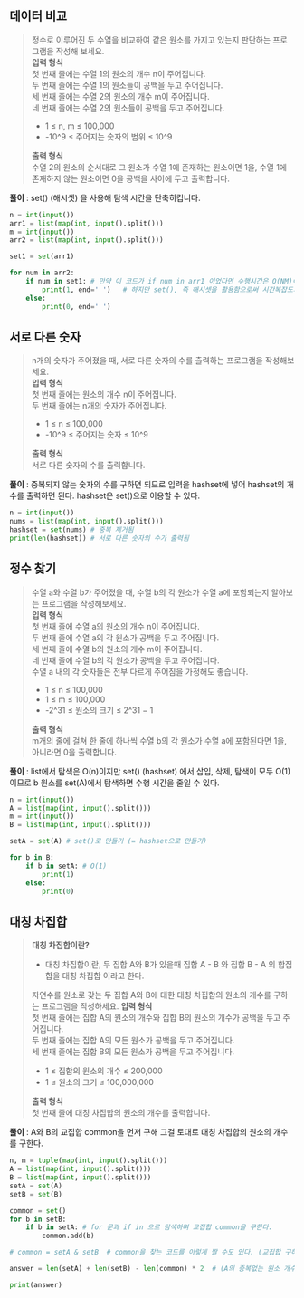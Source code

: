 ## 데이터 비교    
>정수로 이루어진 두 수열을 비교하여 같은 원소를 가지고 있는지 판단하는 프로그램을 작성해 보세요.    
>**입력 형식**    
>첫 번째 줄에는 수열 1의 원소의 개수 n이 주어집니다.    
>두 번째 줄에는 수열 1의 원소들이 공백을 두고 주어집니다.    
>세 번째 줄에는 수열 2의 원소의 개수 m이 주어집니다.    
>네 번째 줄에는 수열 2의 원소들이 공백을 두고 주어집니다.    
>* 1 ≤ n, m ≤ 100,000
>* -10^9 ≤ 주어지는 숫자의 범위 ≤ 10^9    
>
>**출력 형식**    
>수열 2의 원소의 순서대로 그 원소가 수열 1에 존재하는 원소이면 1을, 수열 1에 존재하지 않는 원소이면 0을 공백을 사이에 두고 출력합니다.

**풀이** : set() (해시셋) 을 사용해 탐색 시간을 단축히킵니다.

```python
n = int(input())
arr1 = list(map(int, input().split()))
m = int(input())
arr2 = list(map(int, input().split()))

set1 = set(arr1)

for num in arr2:
    if num in set1: # 만약 이 코드가 if num in arr1 이었다면 수행시간은 O(NM)이었을 것이다. 
        print(1, end=' ')   # 하지만 set(), 즉 해시셋을 활용함으로써 시간복잡도가 O(M)으로 출어들었다.
    else:
        print(0, end=' ')
```

## 서로 다른 숫자
>n개의 숫자가 주어졌을 때, 서로 다른 숫자의 수를 출력하는 프로그램을 작성해보세요.    
>**입력 형식**    
>첫 번째 줄에는 원소의 개수 n이 주어집니다.    
>두 번째 줄에는 n개의 숫자가 주어집니다.
>* 1 ≤ n ≤ 100,000
>* -10^9 ≤ 주어지는 숫자 ≤ 10^9
>
>**출력 형식**    
>서로 다른 숫자의 수를 출력합니다.

**풀이** : 중복되지 않는 숫자의 수를 구하면 되므로 입력을 hashset에 넣어 hashset의 개수를 출력하면 된다. hashset은 set()으로 이용할 수 있다.

```python
n = int(input())
nums = list(map(int, input().split()))
hashset = set(nums) # 중복 제거됨
print(len(hashset)) # 서로 다른 숫자의 수가 출력됨
```

## 정수 찾기
>수열 a와 수열 b가 주어졌을 때, 수열 b의 각 원소가 수열 a에 포함되는지 알아보는 프로그램을 작성해보세요.    
>**입력 형식**    
>첫 번째 줄에 수열 a의 원소의 개수 n이 주어집니다.    
>두 번째 줄에 수열 a의 각 원소가 공백을 두고 주어집니다.    
>세 번째 줄에 수열 b의 원소의 개수 m이 주어집니다.    
>네 번째 줄에 수열 b의 각 원소가 공백을 두고 주어집니다.    
>수열 a 내의 각 숫자들은 전부 다르게 주어짐을 가정해도 좋습니다.    
>* 1 ≤ n ≤ 100,000
>* 1 ≤ m ≤ 100,000
>* -2^31 ≤ 원소의 크기 ≤ 2^31 − 1
>
>**출력 형식**    
>m개의 줄에 걸쳐 한 줄에 하나씩 수열 b의 각 원소가 수열 a에 포함된다면 1을, 아니라면 0을 출력합니다.

**풀이** : list에서 탐색은 O(n)이지만 set() (hashset) 에서 삽입, 삭제, 탐색이 모두 O(1)이므로 b 원소를 set(A)에서 탐색하면 수행 시간을 줄일 수 있다.

```python
n = int(input())
A = list(map(int, input().split()))
m = int(input())
B = list(map(int, input().split()))

setA = set(A) # set()로 만들기 (= hashset으로 만들기)

for b in B:
    if b in setA: # O(1)
        print(1)
    else:
        print(0)
```

## 대칭 차집합
>**대칭 차집합이란?**    
>* 대칭 차집합이란, 두 집합 A와 B가 있을때 집합 A - B 와 집합 B - A 의 합집합을 대칭 차집합 이라고 한다.
>
>자연수를 원소로 갖는 두 집합 A와 B에 대한 대칭 차집합의 원소의 개수를 구하는 프로그램을 작성하세요.
>**입력 형식**    
>첫 번째 줄에는 집합 A의 원소의 개수와 집합 B의 원소의 개수가 공백을 두고 주어집니다.    
>두 번째 줄에는 집합 A의 모든 원소가 공백을 두고 주어집니다.    
>세 번째 줄에는 집합 B의 모든 원소가 공백을 두고 주어집니다.    
>* 1 ≤ 집합의 원소의 개수 ≤ 200,000
>* 1 ≤ 원소의 크기 ≤ 100,000,000
>
>**출력 형식**    
>첫 번째 줄에 대칭 차집합의 원소의 개수를 출력합니다.

**풀이** : A와 B의 교집합 common을 먼저 구해 그걸 토대로 대칭 차집합의 원소의 개수를 구한다.

```python
n, m = tuple(map(int, input().split()))
A = list(map(int, input().split()))
B = list(map(int, input().split()))
setA = set(A)
setB = set(B)

common = set() 
for b in setB: 
    if b in setA: # for 문과 if in 으로 탐색하며 교집합 common을 구한다.
        common.add(b)

# common = setA & setB  # common을 찾는 코드를 이렇게 짤 수도 있다. (교집합 구하는 파이썬 연산자 사용)

answer = len(setA) + len(setB) - len(common) * 2  # (A의 중복없는 원소 개수) + (B의 중복없는 원소 개수) - (교집합의 원소 개수) * 2 == 대칭 차집합의 원소 개수

print(answer)
```

